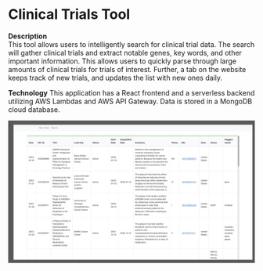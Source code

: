 # Clinical Trials Tool
**Description** \
This tool allows users to intelligently search for clinical trial data. The search will gather clinical trials and extract notable genes, key words, and other important information. This allows users to quickly parse through large amounts of clinical trials for trials of interest. Further, a tab on the website keeps track of new trials, and updates the list with new ones daily.

**Technology**
This application has a React frontend and a serverless backend utilizing AWS Lambdas and AWS API Gateway. Data is stored in a MongoDB cloud database.

![Sample Image](sample_image.png)